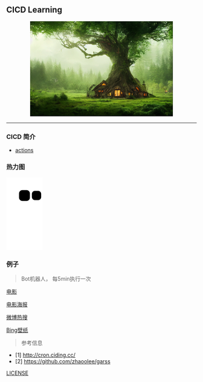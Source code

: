 ## CICD Learning


<html>

<body>
<div align="center">
<img src="./Image/banner.png" height="75%" width="75%">
</div>

<hr>

</body>
</html>


### CICD 简介


* [actions](https://docs.github.com/zh/actions)



### 热力图


![明亮](https://raw.githubusercontent.com/likuii/likuii/main/assets/github-contribution-grid-snake.svg)              


### 例子


> Bot机器人， 每5min执行一次

[电影](EDITREADME.md)

[电影海报](Movie.md)


[微博热搜](WeiBo.md)

[Bing壁纸](Bing.md)






> 参考信息

* [1] http://cron.ciding.cc/
* [2]  https://github.com/zhaoolee/garss



 [LICENSE](LICENSE) 